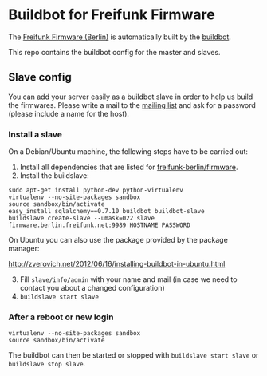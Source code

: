 # Buildbot for Freifunk Firmware

The [Freifunk Firmware (Berlin)](https://github.com/freifunk-berlin/firmware) is automatically built by the [buildbot](http://buildbot.berlin.freifunk.net).

This repo contains the buildbot config for the master and slaves.

## Slave config
You can add your server easily as a buildbot slave in order to help us build the firmwares. Please write a mail to the [mailing list](http://lists.berlin.freifunk.net/cgi-bin/mailman/listinfo/berlin) and ask for a password (please include a name for the host).

### Install a slave

On a Debian/Ubuntu machine, the following steps have to be carried out:

1. Install all dependencies that are listed for [freifunk-berlin/firmware](https://github.com/freifunk-berlin/firmware).
2. Install the buildslave:

  ```
  sudo apt-get install python-dev python-virtualenv
  virtualenv --no-site-packages sandbox
  source sandbox/bin/activate
  easy_install sqlalchemy==0.7.10 buildbot buildbot-slave
  buildslave create-slave --umask=022 slave firmware.berlin.freifunk.net:9989 HOSTNAME PASSWORD
  ```

On Ubuntu you can also use the package provided by the package manager:

http://zverovich.net/2012/06/16/installing-buildbot-in-ubuntu.html

3. Fill `slave/info/admin` with your name and mail (in case we need to contact you about a changed configuration)
4. ```buildslave start slave```

### After a reboot or new login
```
virtualenv --no-site-packages sandbox
source sandbox/bin/activate
```
The buildbot can then be started or stopped with
```buildslave start slave``` or ```buildslave stop slave```.
